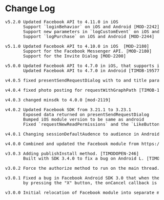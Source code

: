 # Change Log
<pre>
v5.2.0 Updated Facebook API to 4.11.0 in iOS
       Support `loginBehavior` on iOS and Android [MOD-2242]
       Support new parameters in `logCustomEvent` on iOS and Android [MOD-2248]
       Support `logPurchase` on iOS and Android [MOD-2244]

v5.1.0 Updated Facebook API to 4.10.0 in iOS  [MOD-2180]
       Support for the Facebook Messenger API. [MOD-2180]
       Support for the Invite Dialog [MOD-2200]

v5.0.0 Updated Facebook API to 4.7.0 in iOS, that supports iOS9 [TIMOB-19383]
	   Updated Facebook API to 4.7.0 in Android [TIMOB-19577]

v4.0.5 fixed presentSendRequestDialog with to and title params [MOD-2126]

v4.0.4 fixed photo posting for requestWithGraphPath [TIMOB-18916]

v4.0.3 changed minsdk to 4.0.0 [mod-2119]

v4.0.2 Updated Facebook SDK from 3.21.1 to 3.23.1
       Exposed data returned on presentSendRequestDialog
       Bumped iOS module version to be same as android
	   Fixed `requestNewReadPermissions` and the `LikeButton` in Android [MOD-2105]

v4.0.1 Changing sessionDefaultAudence to audience in Android [MOD-2107]        

v4.0.0 Combined and updated the Facebook module from https://github.com/mokesmokes/titanium-android-facebook/ and https://github.com/mokesmokes/titanium-ios-facebook

v3.0.3 Adding publishInstall method. [TIMODOPEN-246]
       Built with SDK 3.4.0 to fix a bug on Android L. [TIMOB-17478]

v3.0.2 Force the authorize method to run on the main thread. [TIMOB-15770]

v3.0.1 Fixed a bug in Facebook Android SDK 3.0 that when the user cancels the login
       by pressing the "X" button, the onCancel callback is not invoked. [TIMOB-13738]

v3.0.0 Initial relocation of Facebook module into separate module